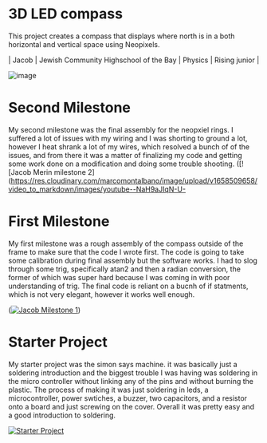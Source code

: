 ﻿# 3D LED compass 
This project creates a compass that displays where north is in a both horizontal and vertical space using Neopixels. 

| Jacob | Jewish Community Highschool of the Bay | Physics | Rising junior |


![image](https://user-images.githubusercontent.com/107579653/174336529-053362b9-7f7f-4844-b4ea-8fcfc8bf6103.png)
 
# Second Milestone
My second milestone was the final assembly for the neopxiel rings. I suffered a lot of issues with my wiring and I was shorting to ground a lot, however I heat shrank a lot of my wires, which resolved a bunch of of the issues, and from there it was a matter of finalizing my code and getting some work done on a modification and doing some trouble shooting.
([![Jacob Merin milestone 2](https://res.cloudinary.com/marcomontalbano/image/upload/v1658509658/video_to_markdown/images/youtube--NaH9aJIqN-U-

# First Milestone
  

My first milestone was a rough assembly of the compass outside of the frame to make sure that the code I wrote first. The code is going to take some calibration during final assembly but the software works. I had to slog through some trig, specifically atan2 and then a radian conversion, the former of which was super hard because I was coming in with poor understanding of trig. The final code is reliant on a bucnh of if statments, which is not very elegant, however it works well enough.

([![Jacob Milestone 1](https://res.cloudinary.com/marcomontalbano/image/upload/v1657037049/video_to_markdown/images/youtube--hbI8-BUiuUs-c05b58ac6eb4c4700831b2b3070cd403.jpg)](https://www.youtube.com/watch?v=hbI8-BUiuUs "Jacob Milestone 1"))
# Starter Project
My starter project was the simon says machine. it was basically just a soldering introduction and the biggest trouble I was having was soldering in the micro controller without linking any of the pins and without burning the plastic. The process of making it was just soldering in leds, a microcontroller, power swtiches, a buzzer, two capacitors, and a resistor onto a board and just screwing on the cover. Overall it was pretty easy and a good introduction to soldering.

[![Starter Project](https://res.cloudinary.com/marcomontalbano/image/upload/v1657036957/video_to_markdown/images/youtube--3BKFrS9bUfo-c05b58ac6eb4c4700831b2b3070cd403.jpg)](https://www.youtube.com/watch?v=3BKFrS9bUfo "Starter Project")
